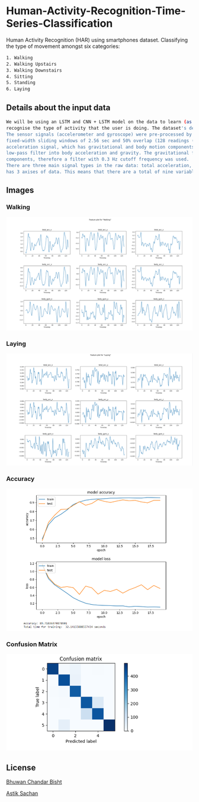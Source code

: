 # Human-Activity-Recognition-Time-Series-Classification

Human Activity Recognition (HAR) using smartphones dataset. Classifying the type of movement amongst six categories:
```bash
1. Walking
2. Walking Upstairs
3. Walking Downstairs
4. Sitting
5. Standing
6. Laying
```

## Details about the input data
```bash
We will be using an LSTM and CNN + LSTM model on the data to learn (as a cellphone attached on the waist) to
recognise the type of activity that the user is doing. The dataset's description goes like this:
The sensor signals (accelerometer and gyroscope) were pre-processed by applying noise filters and then sampled in
fixed-width sliding windows of 2.56 sec and 50% overlap (128 readings (features) per window). The sensor
acceleration signal, which has gravitational and body motion components, was separated using a Butterworth
low-pass filter into body acceleration and gravity. The gravitational force is assumed to have only low frequency
components, therefore a filter with 0.3 Hz cutoff frequency was used.
There are three main signal types in the raw data: total acceleration, body acceleration, and body gyroscope. Each
has 3 axises of data. This means that there are a total of nine variables for each time step.
```


## Images


### Walking
![alt text](https://github.com/bhuwan23/Human-Activity-Recognition-Time-Series-Classification/blob/main/Walking.png)



### Laying
![alt text](https://github.com/bhuwan23/Human-Activity-Recognition-Time-Series-Classification/blob/main/laying.png)


### Accuracy
![alt text](https://github.com/bhuwan23/Human-Activity-Recognition-Time-Series-Classification/blob/main/accuracy.png)



### Confusion Matrix
![alt text](https://github.com/bhuwan23/Human-Activity-Recognition-Time-Series-Classification/blob/main/confusion%20matrix.png)



## License
[Bhuwan Chandar Bisht](https://elearn.bits-pilani.ac.in/)

[Astik Sachan](https://elearn.bits-pilani.ac.in/)
